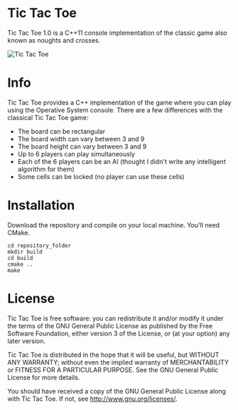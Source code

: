 Tic Tac Toe
===========

Tic Tac Toe 1.0 is a C++11 console implementation of the classic game also known as noughts and crosses.

![Tic Tac Toe](https://i.ibb.co/V91gmQr/ttt.png)

Info
====

Tic Tac Toe provides a C++ implementation of the game where you can play using the Operative System console.
There are a few differences with the classical Tic Tac Toe game:
* The board can be rectangular
* The board width can vary between 3 and 9
* The board height can vary between 3 and 9
* Up to 6 players can play simultaneously
* Each of the 6 players can be an AI (thought I didn't write any intelligent algorithm for them)
* Some cells can be locked (no player can use these cells) 

Installation
============

Download the repository and compile on your local machine. You'll need CMake.
```
cd repository_folder
mkdir build
cd build
cmake ..
make
```

License
=======

Tic Tac Toe is free software: you can redistribute it and/or modify
it under the terms of the GNU General Public License as published by
the Free Software Foundation, either version 3 of the License, or
(at your option) any later version.

Tic Tac Toe is distributed in the hope that it will be useful,
but WITHOUT ANY WARRANTY; without even the implied warranty of
MERCHANTABILITY or FITNESS FOR A PARTICULAR PURPOSE.  See the
GNU General Public License for more details.

You should have received a copy of the GNU General Public License
along with Tic Tac Toe.  If not, see <http://www.gnu.org/licenses/>.
